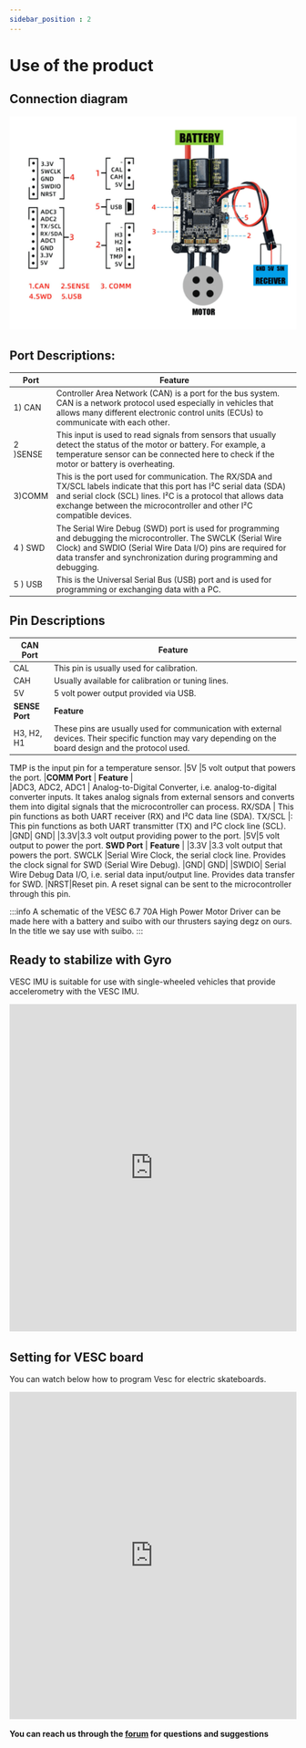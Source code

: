 ```yaml
---
sidebar_position : 2
---
```


# Use of the product

## Connection diagram

![Connection Diagram](./image/vesc67-70a-motor-surucu2.png)



## Port Descriptions:

| Port | Feature |
|----------------------------|--------------------------------------------------------------------------------------------------------------------------------------------------------------------------------------------------------------------------------------------|
|1)  CAN | Controller Area Network (CAN) is a port for the bus system. CAN is a network protocol used especially in vehicles that allows many different electronic control units (ECUs) to communicate with each other.
2 )SENSE | This input is used to read signals from sensors that usually detect the status of the motor or battery. For example, a temperature sensor can be connected here to check if the motor or battery is overheating.
| 3)COMM| This is the port used for communication. The RX/SDA and TX/SCL labels indicate that this port has I²C serial data (SDA) and serial clock (SCL) lines. I²C is a protocol that allows data exchange between the microcontroller and other I²C compatible devices.
|4 ) SWD | The Serial Wire Debug (SWD) port is used for programming and debugging the microcontroller. The SWCLK (Serial Wire Clock) and SWDIO (Serial Wire Data I/O) pins are required for data transfer and synchronization during programming and debugging.
|5 ) USB | This is the Universal Serial Bus (USB) port and is used for programming or exchanging data with a PC.|

## Pin Descriptions
 
| CAN Port | Feature |
|----------------------------|--------------------------------------------------------------------------------------------------------------------------------------------------------------------------------------------------------------------------------------------|
|CAL | This pin is usually used for calibration.
CAH |Usually available for calibration or tuning lines.
|5V| 5 volt power output provided via USB.
**SENSE Port** | **Feature** |                                                          
|H3, H2, H1 | These pins are usually used for communication with external devices. Their specific function may vary depending on the board design and the protocol used.
TMP is the input pin for a temperature sensor.
|5V |5 volt output that powers the port.
|**COMM Port** | **Feature** |                                               
|ADC3, ADC2, ADC1 | Analog-to-Digital Converter, i.e. analog-to-digital converter inputs. It takes analog signals from external sensors and converts them into digital signals that the microcontroller can process.
RX/SDA | This pin functions as both UART receiver (RX) and I²C data line (SDA).
TX/SCL |: This pin functions as both UART transmitter (TX) and I²C clock line (SCL).
|GND| GND|
|3.3V|3.3 volt output providing power to the port.
|5V|5 volt output to power the port.
**SWD Port** | **Feature** |
|3.3V |3.3 volt output that powers the port.
SWCLK |Serial Wire Clock, the serial clock line. Provides the clock signal for SWD (Serial Wire Debug).
|GND| GND|
|SWDIO| Serial Wire Debug Data I/O, i.e. serial data input/output line. Provides data transfer for SWD.
|NRST|Reset pin. A reset signal can be sent to the microcontroller through this pin.


:::info
A schematic of the VESC 6.7 70A High Power Motor Driver can be made here with a battery and suibo with our thrusters saying degz on ours. In the title we say use with suibo.
:::

## Ready to stabilize with Gyro

VESC IMU is suitable for use with single-wheeled vehicles that provide accelerometry with the VESC IMU.

<iframe width="100%" height="574" src="https://www.youtube.com/embed/iGgNuo6o_Ug" title="VESC IMU Accelerometer Calibration - How To" frameborder="0" allow="accelerometer; autoplay; clipboard-write; encrypted-media; gyroscope; picture-in-picture; web-share" allowfullscreen></iframe>

## Setting for VESC board

You can watch below how to program Vesc for electric skateboards.

<iframe width="100%" height="574" src="https://www.youtube.com/embed/lDuV8cnPRmI" title="VESC® Tool 2020 Tutorial - How to Program Vesc for DIY Electric Skateboards" frameborder="0" allow="accelerometer; autoplay; clipboard-write; encrypted-media; gyroscope; picture-in-picture; web-share" allowfullscreen></iframe>

**You can reach us through the [forum](https://forum.degzrobotics.com/) for questions and suggestions**